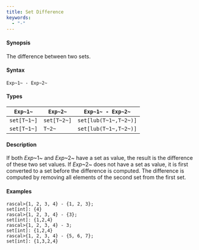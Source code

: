 ```yaml
---
title: Set Difference
keywords:
  - "-"
---
```


#### Synopsis

The difference between two sets.

#### Syntax

`Exp~1~ - Exp~2~`

#### Types

| `Exp~1~`    |  `Exp~2~`     | `Exp~1~ - Exp~2~`        |
| --- | --- | --- |
| `set[T~1~]` |  `set[T~2~]`  | `set[lub(T~1~,T~2~)]`    |
| `set[T~1~]` |  `T~2~`       | `set[lub(T~1~,T~2~)]`    |

#### Description

If both _Exp_~1~ and _Exp_~2~ have a set as value, the result is the difference of these two set values. 
If _Exp_~2~ does not have a set as value, it is first converted to a set before the difference is computed.
The difference is computed by removing all elements of the second set from the first set.

#### Examples

```rascal-shell 
rascal>{1, 2, 3, 4} - {1, 2, 3};
set[int]: {4}
rascal>{1, 2, 3, 4} - {3};
set[int]: {1,2,4}
rascal>{1, 2, 3, 4} - 3;
set[int]: {1,2,4}
rascal>{1, 2, 3, 4} - {5, 6, 7};
set[int]: {1,3,2,4}
```


